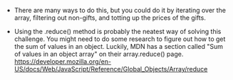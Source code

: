 - There are many ways to do this, but you could do it by iterating over the array, filtering out non-gifts, and totting up the prices of the gifts.

- Using the .reduce() method is probably the neatest way of solving this challenge. You might need to do some research to figure out how to get the sum of values in an object. Luckily, MDN has a section called "Sum of values in an object array" on their array.reduce() page. <https://developer.mozilla.org/en-US/docs/Web/JavaScript/Reference/Global_Objects/Array/reduce>
